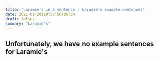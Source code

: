 ```yaml
---
title: "Laramie's in a sentence | Laramie's example sentences"
date: 2021-01-20T19:57:50+05:30
draft: falses
summary: "Laramie's"
---
```

## Unfortunately, we have no example sentences for Laramie's                 
